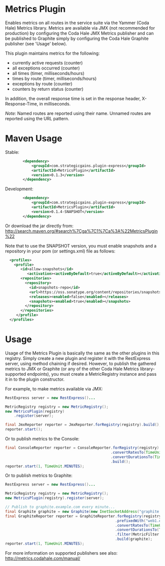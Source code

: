 Metrics Plugin
==============

Enables metrics on all routes in the service suite via the Yammer (Coda Hale) Metrics library.  Metrics are available
via JMX (not recommended for production) by configuring the Coda Hale JMX Metrics publisher and can be published to
Graphite simply by configuring the Coda Hale Graphite publisher (see 'Usage' below).

This plugin maintains metrics for the following:
* currently active requests (counter)
* all exceptions occurred (counter)
* all times (timer, milliseconds/hours)
* times by route (timer, milliseconds/hours)
* exceptions by route (counter)
* counters by return status (counter)

In addition, the overall response time is set in the response header, X-Response-Time, in milliseconds.

*Note:* Named routes are reported using their name.  Unnamed routes are reported using the URL pattern.

Maven Usage
===========
Stable:
```xml
		<dependency>
			<groupId>com.strategicgains.plugin-express</groupId>
			<artifactId>MetricsPlugin</artifactId>
			<version>0.1.3</version>
		</dependency>
```
Development:
```xml
		<dependency>
			<groupId>com.strategicgains.plugin-express</groupId>
			<artifactId>MetricsPlugin</artifactId>
			<version>0.1.4-SNAPSHOT</version>
		</dependency>
```
Or download the jar directly from: 
http://search.maven.org/#search%7Cga%7C1%7Ca%3A%22MetricsPlugin%22

Note that to use the SNAPSHOT version, you must enable snapshots and a repository in your pom (or settings.xml) file as follows:
```xml
  <profiles>
    <profile>
       <id>allow-snapshots</id>
          <activation><activeByDefault>true</activeByDefault></activation>
       <repositories>
         <repository>
           <id>snapshots-repo</id>
           <url>https://oss.sonatype.org/content/repositories/snapshots</url>
           <releases><enabled>false</enabled></releases>
           <snapshots><enabled>true</enabled></snapshots>
         </repository>
       </repositories>
     </profile>
  </profiles>
```

Usage
=====

Usage of the Metrics Plugin is basically the same as the other plugins in this registry.
Simply create a new plugin and register it with the RestExpress server, using method
chaining if desired.  However, to publish the gathered metrics to JMX or Graphite (or any
of the other Coda Hale Metrics library-supported endpoints), you must create a
MetricRegistry instance and pass it in to the plugin constructor.

For example, to make metrics available via JMX:
```java
RestExpress server = new RestExpress()...

MetricRegistry registry = new MetricRegistry();
new MetricsPlugin(registry)
	.register(server);

final JmxReporter reporter = JmxReporter.forRegistry(registry).build();
reporter.start();
```
Or to publish metrics to the Console:
```java
final ConsoleReporter reporter = ConsoleReporter.forRegistry(registry)
                                                .convertRatesTo(TimeUnit.SECONDS)
                                                .convertDurationsTo(TimeUnit.MILLISECONDS)
                                                .build();
reporter.start(1, TimeUnit.MINUTES);
```
Or to publish metrics to Graphite:
```java
RestExpress server = new RestExpress()...

MetricRegistry registry = new MetricRegistry();
new MetricsPlugin(registry).register(server);

// Publish to graphite.example.com every minute...
final Graphite graphite = new Graphite(new InetSocketAddress("graphite.example.com", 2003));
final GraphiteReporter reporter = GraphiteReporter.forRegistry(registry)
                                                  .prefixedWith("web1.example.com")
                                                  .convertRatesTo(TimeUnit.SECONDS)
                                                  .convertDurationsTo(TimeUnit.MILLISECONDS)
                                                  .filter(MetricFilter.ALL)
                                                  .build(graphite);
reporter.start(1, TimeUnit.MINUTES);
```

For more information on supported publishers see also: http://metrics.codahale.com/manual/
